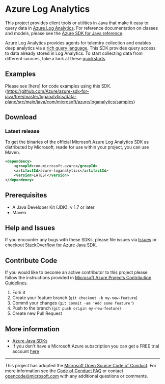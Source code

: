 # Azure Log Analytics

This project provides client tools or utilities in Java that make it easy to query data in [Azure Log Analytics](https://azure.microsoft.com/en-us/services/log-analytics/). For reference documentation on classes and models, please see the [Azure SDK for Java reference](https://docs.microsoft.com/en-us/java/api/overview/azure/?view=azure-java-stable). 

Azure Log Analytics provides agents for telemtry collection and enables deep analytics via a [rich query language](https://docs.loganalytics.io/index). This SDK provides query access to data already stored in Log Analytics. To start collecting data from different sources, take a look at these [quickstarts](https://docs.microsoft.com/en-us/azure/log-analytics/log-analytics-quick-collect-azurevm). 

## Examples

Please see [here] for code examples using this SDK. (https://github.com/Azure/azure-sdk-for-java/tree/master/loganalytics/data-plane/src/main/java/com/microsoft/azure/loganalytics/samples)


## Download

### Latest release

To get the binaries of the official Microsoft Azure Log Analytics SDK as distributed by Microsoft, reade for use within your project, you can use Maven.

```xml
<dependency>
    <groupId>com.microsoft.azure</groupId>
    <artifactId>azure-loganalytics</artifactId>
    <version>LATEST</version>
</dependency>
```

## Prerequisites

- A Java Developer Kit (JDK), v 1.7 or later
- Maven

## Help and Issues

If you encounter any bugs with these SDKs, please file issues via [Issues](https://github.com/Azure/azure-sdk-for-java/issues) or checkout [StackOverflow for Azure Java SDK](http://stackoverflow.com/questions/tagged/azure-java-sdk).

## Contribute Code

If you would like to become an active contributor to this project please follow the instructions provided in [Microsoft Azure Projects Contribution Guidelines](http://azure.github.io/guidelines.html).

1. Fork it
2. Create your feature branch (`git checkout -b my-new-feature`)
3. Commit your changes (`git commit -am 'Add some feature'`)
4. Push to the branch (`git push origin my-new-feature`)
5. Create new Pull Request

## More information
- [Azure Java SDKs](https://docs.microsoft.com/java/azure/)
- If you don't have a Microsoft Azure subscription you can get a FREE trial account [here](http://go.microsoft.com/fwlink/?LinkId=330212)

---

This project has adopted the [Microsoft Open Source Code of Conduct](https://opensource.microsoft.com/codeofconduct/). For more information see the [Code of Conduct FAQ](https://opensource.microsoft.com/codeofconduct/faq/) or contact [opencode@microsoft.com](mailto:opencode@microsoft.com) with any additional questions or comments.